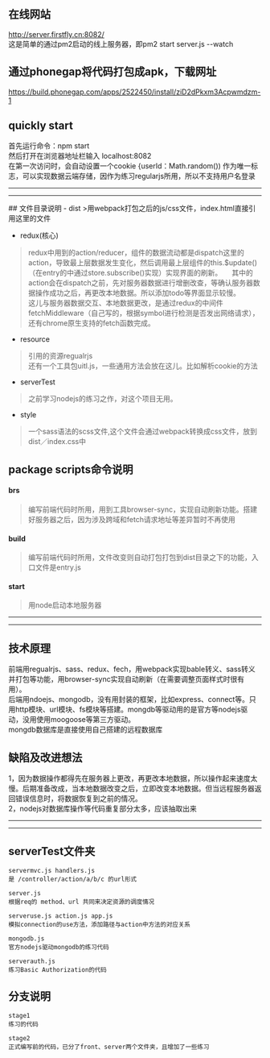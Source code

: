 ## 在线网站
http://server.firstfly.cn:8082/    
这是简单的通过pm2启动的线上服务器，即pm2 start server.js --watch    

## 通过phonegap将代码打包成apk，下载网址
https://build.phonegap.com/apps/2522450/install/ziD2dPkxm3Acpwmdzm-1

## quickly start
首先运行命令：npm start    
然后打开在浏览器地址栏输入 localhost:8082    
在第一次访问时，会自动设置一个cookie {userId：Math.random()) 作为唯一标志，可以实现数据云端存储，因作为练习regularjs所用，所以不支持用户名登录    

<hr />
<hr />
## 文件目录说明   
- dist    
>用webpack打包之后的js/css文件，index.html直接引用这里的文件   

- redux(核心)
>redux中用到的action/reducer，组件的数据流动都是dispatch这里的action，导致最上层数据发生变化，然后调用最上层组件的this.$update()（在entry的中通过store.subscribe()实现）实现界面的刷新。    
其中的action会在dispatch之前，先对服务器数据进行增删改查，等确认服务器数据操作成功之后，再更改本地数据。所以添加todo等界面显示较慢。    
这儿与服务器数据交互、本地数据更改，是通过redux的中间件fetchMiddleware（自己写的，根据symbol进行检测是否发出网络请求），还有chrome原生支持的fetch函数完成。    

- resource
>引用的资源regualrjs    
还有一个工具包uitl.js，一些通用方法会放在这儿。比如解析cookie的方法

- serverTest
>之前学习nodejs的练习之作，对这个项目无用。

- style
>一个sass语法的scss文件,这个文件会通过webpack转换成css文件，放到dist／index.css中

## package scripts命令说明
#### brs 
>编写前端代码时所用，用到工具browser-sync，实现自动刷新功能。搭建好服务器之后，因为涉及跨域和fetch请求地址等差异暂时不再使用

#### build
>编写前端代码时所用，文件改变则自动打包打包到dist目录之下的功能，入口文件是entry.js

#### start
>用node启动本地服务器

<hr />
<hr />

## 技术原理
前端用regualrjs、sass、redux、fech，用webpack实现bable转义、sass转义并打包等功能，用browser-sync实现自动刷新（在需要调整页面样式时很有用）。     
后端用ndoejs、mongodb，没有用封装的框架，比如express、connect等。只用http模块、url模块、fs模块等搭建。mongdb等驱动用的是官方等nodejs驱动，没用使用moogoose等第三方驱动。     
mongdb数据库是直接使用自己搭建的远程数据库

## 缺陷及改进想法
1，因为数据操作都得先在服务器上更改，再更改本地数据，所以操作起来速度太慢。后期准备改成，当本地数据改变之后，立即改变本地数据。但当远程服务器返回错误信息时，将数据恢复到之前的情况。       
2，nodejs对数据库操作等代码重复部分太多，应该抽取出来      

<hr />
<hr />

## serverTest文件夹   

	servermvc.js handlers.js  
	是 /controller/action/a/b/c 的url形式   

	server.js    
	根据req的 method、url 共同来决定资源的调度情况    

	serveruse.js action.js app.js
	模拟connection的use方法，添加路径与action中方法的对应关系

	mongodb.js 
	官方nodejs驱动mongodb的练习代码

	serverauth.js
	练习Basic Authorization的代码

## 分支说明
	
	stage1 
	练习的代码

	stage2
	正式编写前的代码，已分了front、server两个文件夹，且增加了一些练习
